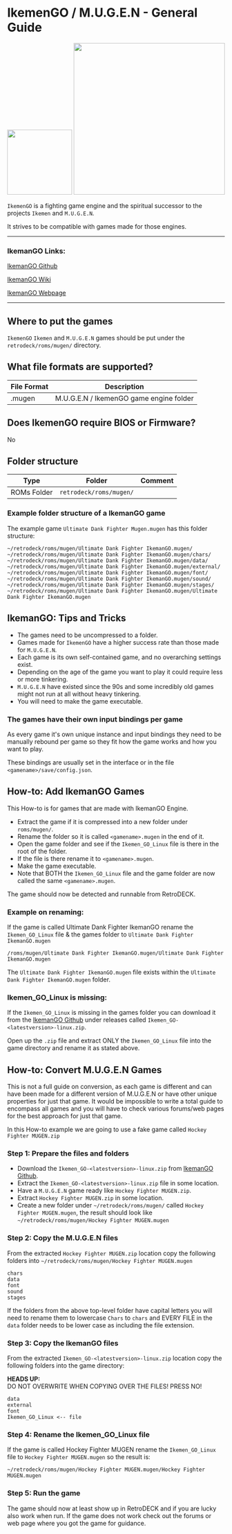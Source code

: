 # IkemenGO / M.U.G.E.N - General Guide

<img src="../../../wiki_images/logos/ikemen-go-logo.png" width="150"> <img src="../../../wiki_images/logos/mugen-logo.png" width="350">

`IkemenGO` is a fighting game engine and the spiritual successor to the projects `Ikemen` and `M.U.G.E.N`. 

It strives to be compatible with games made for those engines.

---

### IkemanGO Links:

[IkemanGO Github](https://github.com/ikemen-engine/Ikemen-GO)

[IkemanGO Wiki](https://github.com/ikemen-engine/Ikemen-GO/wiki)

[IkemanGO Webpage](https://ikemen-engine.github.io/)

---

## Where to put the games

`IkemenGO` `Ikemen` and `M.U.G.E.N` games should be put under the `retrodeck/roms/mugen/` directory.

## What file formats are supported?

| File Format | Description |
|-------------|-------------|
| .mugen      | M.U.G.E.N / IkemenGO game engine folder |

## Does IkemenGO require BIOS or Firmware?

No

## Folder structure

| Type    | Folder                 |          Comment     | 
|  :---:  | :---:                  |             :---:     |
| ROMs Folder |`retrodeck/roms/mugen/` |                               |  

### Example folder structure of a IkemanGO game

The example game `Ultimate Dank Fighter Mugen.mugen` has this folder structure:


```
~/retrodeck/roms/mugen/Ultimate Dank Fighter IkemanGO.mugen/
~/retrodeck/roms/mugen/Ultimate Dank Fighter IkemanGO.mugen/chars/
~/retrodeck/roms/mugen/Ultimate Dank Fighter IkemanGO.mugen/data/
~/retrodeck/roms/mugen/Ultimate Dank Fighter IkemanGO.mugen/external/
~/retrodeck/roms/mugen/Ultimate Dank Fighter IkemanGO.mugen/font/
~/retrodeck/roms/mugen/Ultimate Dank Fighter IkemanGO.mugen/sound/
~/retrodeck/roms/mugen/Ultimate Dank Fighter IkemanGO.mugen/stages/
~/retrodeck/roms/mugen/Ultimate Dank Fighter IkemanGO.mugen/Ultimate Dank Fighter IkemanGO.mugen
```

## IkemanGO: Tips and Tricks

- The games need to be uncompressed to a folder.
- Games made for `IkemenGO` have a higher success rate than those made for `M.U.G.E.N`.
- Each game is its own self-contained game, and no overarching settings exist.
- Depending on the age of the game you want to play it could require less or more tinkering.
- `M.U.G.E.N` have existed since the 90s and some incredibly old games might not run at all without heavy tinkering.
- You will need to make the game executable.

### The games have their own input bindings per game

As every game it's own unique instance and input bindings they need to be manually rebound per game so they fit how the game works and how you want to play.

These bindings are usually set in the interface or in the file `<gamename>/save/config.json`.

##  How-to: Add IkemanGO Games

This How-to is for games that are made with IkemanGO Engine.

- Extract the game if it is compressed into a new folder under `roms/mugen/`.
- Rename the folder so it is called `<gamename>.mugen` in the end of it.
- Open the game folder and see if the `Ikemen_GO_Linux` file is there in the root of the folder.
- If the file is there rename it to `<gamename>.mugen`.
- Make the game executable.
- Note that BOTH the `Ikemen_GO_Linux` file and the game folder are now called the same `<gamename>.mugen`.

The game should now be detected and runnable from RetroDECK.

### Example on renaming:

If the game is called Ultimate Dank Fighter IkemanGO rename the `Ikemen_GO_Linux` file & the games folder to `Ultimate Dank Fighter IkemanGO.mugen`

```
/roms/mugen/Ultimate Dank Fighter IkemanGO.mugen/Ultimate Dank Fighter IkemanGO.mugen
```

The `Ultimate Dank Fighter IkemanGO.mugen` file exists within the `Ultimate Dank Fighter IkemanGO.mugen` folder.

### Ikemen_GO_Linux is missing:

If the `Ikemen_GO_Linux` is missing in the games folder you can download it from the [IkemanGO Github](https://github.com/ikemen-engine/Ikemen-GO) under releases called
`Ikemen_GO-<latestversion>-linux.zip`.

Open up the `.zip` file and extract ONLY the `Ikemen_GO_Linux` file into the game directory and rename it as stated above.

## How-to: Convert M.U.G.E.N Games

This is not a full guide on conversion, as each game is different and can have been made for a different version of M.U.G.E.N or have other unique properties for just that game.
It would be impossible to write a total guide to encompass all games and you will have to check various forums/web pages for the best approach for just that game.

In this How-to example we are going to use a fake game called `Hockey Fighter MUGEN.zip`

### Step 1: Prepare the files and folders

- Download the `Ikemen_GO-<latestversion>-linux.zip` from [IkemanGO Github](https://github.com/ikemen-engine/Ikemen-GO).
- Extract the `Ikemen_GO-<latestversion>-linux.zip` file in some location.
- Have a `M.U.G.E.N` game ready like `Hockey Fighter MUGEN.zip`.
- Extract `Hockey Fighter MUGEN.zip` in some location.
- Create a new folder under `~/retrodeck/roms/mugen/` called `Hockey Fighter MUGEN.mugen`, the result should look like `~/retrodeck/roms/mugen/Hockey Fighter MUGEN.mugen`

### Step 2: Copy the M.U.G.E.N files

From the extracted `Hockey Fighter MUGEN.zip` location copy the following folders into `~/retrodeck/roms/mugen/Hockey Fighter MUGEN.mugen`

```
chars
data
font
sound
stages
```

If the folders from the above top-level folder have capital letters you will need to rename them to lowercase `Chars` to `chars` and EVERY FILE in the `data` folder needs to be lower case as including the file extension.

### Step 3: Copy the IkemanGO files

From the extracted `Ikemen_GO-<latestversion>-linux.zip` location copy the following folders into the game directory:

**HEADS UP:** <br>
DO NOT OVERWRITE WHEN COPYING OVER THE FILES! PRESS NO!


```
data
external
font
Ikemen_GO_Linux <-- file
```

### Step 4: Rename the Ikemen_GO_Linux file

If the game is called Hockey Fighter MUGEN rename the `Ikemen_GO_Linux` file to `Hockey Fighter MUGEN.mugen` so the result is:

```
~/retrodeck/roms/mugen/Hockey Fighter MUGEN.mugen/Hockey Fighter MUGEN.mugen
```

### Step 5: Run the game

The game should now at least show up in RetroDECK and if you are lucky also work when run. If the game does not work check out the forums or web page where you got the game for guidance.

